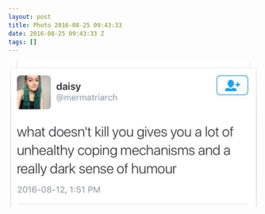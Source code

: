 ```yaml
---
layout: post
title: Photo 2016-08-25 09:43:33
date: 2016-08-25 09:43:33 Z
tags: []
---
```

![](/media/2016/08/149455880819.jpg)
